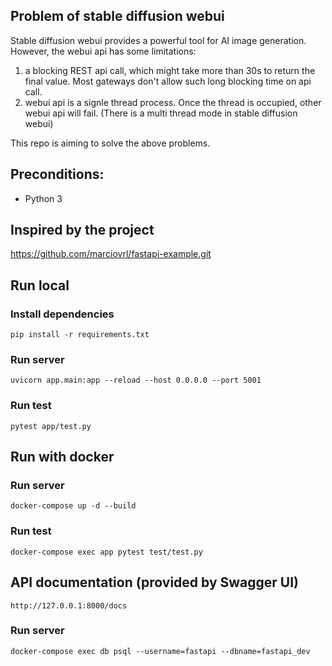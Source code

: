## Problem of stable diffusion webui

Stable diffusion webui provides a powerful tool for AI image generation. However, the webui api has some limitations:

1. a blocking REST api call, which might take more than 30s to return the final value. Most gateways don't allow such long blocking time on api call.
2. webui api is a signle thread process. Once the thread is occupied, other webui api will fail. (There is a multi thread mode in stable diffusion webui)

This repo is aiming to solve the above problems.

## Preconditions:

- Python 3

## Inspired by the project

https://github.com/marciovrl/fastapi-example.git

## Run local

### Install dependencies

```
pip install -r requirements.txt
```

### Run server

```
uvicorn app.main:app --reload --host 0.0.0.0 --port 5001
```

### Run test

```
pytest app/test.py
```

## Run with docker

### Run server

```
docker-compose up -d --build
```

### Run test

```
docker-compose exec app pytest test/test.py
```

## API documentation (provided by Swagger UI)

```
http://127.0.0.1:8000/docs
```

### Run server

```
docker-compose exec db psql --username=fastapi --dbname=fastapi_dev
```
